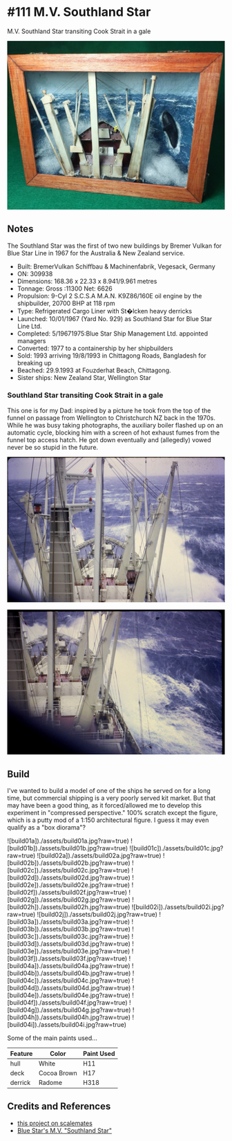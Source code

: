 # #111 M.V. Southland Star

M.V. Southland Star transiting Cook Strait in a gale

![Build](./assets/SouthlandStar_build.jpg?raw=true)

## Notes

The Southland Star was the first of two new buildings by Bremer Vulkan for Blue Star Line in 1967 for the Australia & New Zealand service.

* Built: BremerVulkan Schiffbau & Machinenfabrik, Vegesack, Germany
* ON: 309938
* Dimensions: 168.36 x 22.33 x 8.941/9.961 metres
* Tonnage: Gross :11300  Net: 6626
* Propulsion: 9-Cyl 2 S.C.S.A  M.A.N. K9Z86/160E oil engine by the shipbuilder, 20700 BHP at 118 rpm
* Type: Refrigerated Cargo Liner with St�lcken heavy derricks
* Launched: 10/01/1967 (Yard No. 929) as Southland Star for Blue Star Line Ltd.
* Completed: 5/19671975:Blue Star Ship Management Ltd. appointed managers
* Converted: 1977 to a containership by her shipbuilders
* Sold: 1993 arriving 19/8/1993 in Chittagong Roads, Bangladesh  for breaking up
* Beached: 29.9.1993 at Fouzderhat Beach, Chittagong.
* Sister ships: New Zealand Star, Wellington Star

### Southland Star transiting Cook Strait in a gale

This one is for my Dad: inspired by a picture he took from the top of the funnel on passage from Wellington to Christchurch NZ back in the 1970s. While he was busy taking photographs, the auxiliary boiler flashed up on an automatic cycle, blocking him with a screen of hot exhaust fumes from the funnel top access hatch. He got down eventually and (allegedly) vowed never be so stupid in the future.

![inspiration1](./assets/inspiration1.jpg?raw=true)

![inspiration2](./assets/inspiration2.jpg?raw=true)

## Build

I've wanted to build a model of one of the ships he served on for a long time, but commercial shipping is a very poorly served kit market. But that may have been a good thing, as it forced/allowed me to develop this experiment in "compressed perspective." 100% scratch except the figure, which is a putty mod of a 1:150 architectural figure. I guess it may even qualify as a "box diorama"?

![build01a])./assets/build01a.jpg?raw=true)
![build01b])./assets/build01b.jpg?raw=true)
![build01c])./assets/build01c.jpg?raw=true)
![build02a])./assets/build02a.jpg?raw=true)
![build02b])./assets/build02b.jpg?raw=true)
![build02c])./assets/build02c.jpg?raw=true)
![build02d])./assets/build02d.jpg?raw=true)
![build02e])./assets/build02e.jpg?raw=true)
![build02f])./assets/build02f.jpg?raw=true)
![build02g])./assets/build02g.jpg?raw=true)
![build02h])./assets/build02h.jpg?raw=true)
![build02i])./assets/build02i.jpg?raw=true)
![build02j])./assets/build02j.jpg?raw=true)
![build03a])./assets/build03a.jpg?raw=true)
![build03b])./assets/build03b.jpg?raw=true)
![build03c])./assets/build03c.jpg?raw=true)
![build03d])./assets/build03d.jpg?raw=true)
![build03e])./assets/build03e.jpg?raw=true)
![build03f])./assets/build03f.jpg?raw=true)
![build04a])./assets/build04a.jpg?raw=true)
![build04b])./assets/build04b.jpg?raw=true)
![build04c])./assets/build04c.jpg?raw=true)
![build04d])./assets/build04d.jpg?raw=true)
![build04e])./assets/build04e.jpg?raw=true)
![build04f])./assets/build04f.jpg?raw=true)
![build04g])./assets/build04g.jpg?raw=true)
![build04h])./assets/build04h.jpg?raw=true)
![build04i])./assets/build04i.jpg?raw=true)

Some of the main paints used...

| Feature               | Color                  | Paint Used |
|-----------------------|------------------------|------------|
| hull                  | White                  | H11  |
| deck                  | Cocoa Brown            | H17  |
| derrick               | Radome                 | H318 |

## Credits and References

* [this project on scalemates](https://www.scalemates.com/profiles/mate.php?id=74137&p=projects&project=171080)
* [Blue Star's  M.V.  "Southland Star"](https://www.bluestarline.org/southland.html)
